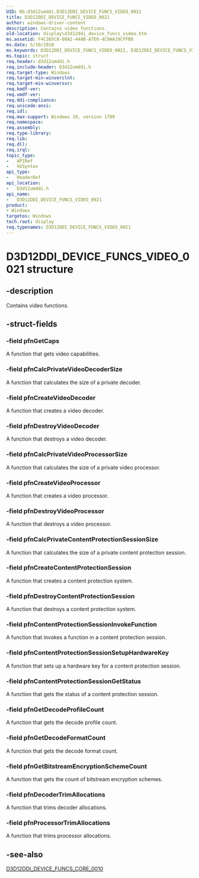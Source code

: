 ```yaml
---
UID: NS:d3d12umddi.D3D12DDI_DEVICE_FUNCS_VIDEO_0021
title: D3D12DDI_DEVICE_FUNCS_VIDEO_0021
author: windows-driver-content
description: Contains video functions.
old-location: display\d3d12ddi_device_funcs_video.htm
ms.assetid: F4C385C8-00A2-44AB-A7E6-4C9AA19CFFB0
ms.date: 5/10/2018
ms.keywords: D3D12DDI_DEVICE_FUNCS_VIDEO_0021, D3D12DDI_DEVICE_FUNCS_VIDEO_0021 structure [Display Devices], d3d12umddi/D3D12DDI_DEVICE_FUNCS_VIDEO, display.d3d12ddi_device_funcs_video
ms.topic: struct
req.header: d3d12umddi.h
req.include-header: D3d12umddi.h
req.target-type: Windows
req.target-min-winverclnt:
req.target-min-winversvr:
req.kmdf-ver:
req.umdf-ver:
req.ddi-compliance:
req.unicode-ansi:
req.idl:
req.max-support: Windows 10, version 1709
req.namespace:
req.assembly:
req.type-library:
req.lib:
req.dll:
req.irql:
topic_type:
-	APIRef
-	kbSyntax
api_type:
-	HeaderDef
api_location:
-	D3d12umddi.h
api_name:
-	D3D12DDI_DEVICE_FUNCS_VIDEO_0021
product:
- Windows
targetos: Windows
tech.root: display
req.typenames: D3D12DDI_DEVICE_FUNCS_VIDEO_0021
---
```


# D3D12DDI_DEVICE_FUNCS_VIDEO_0021 structure


## -description


Contains video functions.


## -struct-fields




### -field pfnGetCaps

A function that gets video capabilities.


### -field pfnCalcPrivateVideoDecoderSize

A function that calculates the size of a private decoder.


### -field pfnCreateVideoDecoder

A function that creates a video decoder.


### -field pfnDestroyVideoDecoder

A function that destroys a video decoder.


### -field pfnCalcPrivateVideoProcessorSize

A function that calculates the size of a private video processor.


### -field pfnCreateVideoProcessor

A function that creates a video processor.


### -field pfnDestroyVideoProcessor

A function that destroys a video processor.


### -field pfnCalcPrivateContentProtectionSessionSize

A function that calculates the size of a private content protection session.


### -field pfnCreateContentProtectionSession

A function that creates a content protection system.


### -field pfnDestroyContentProtectionSession

A function that destroys a content protection system.


### -field pfnContentProtectionSessionInvokeFunction

A function that invokes a function in a content protection session.


### -field pfnContentProtectionSessionSetupHardwareKey

A function that sets up a hardware key for a content protection session.


### -field pfnContentProtectionSessionGetStatus

A function that gets the status of a content protection session.


### -field pfnGetDecodeProfileCount

A function that gets the decode profile count.


### -field pfnGetDecodeFormatCount

A function that gets the decode format count.


### -field pfnGetBitstreamEncryptionSchemeCount

A function that gets the count of bitstream encryption schemes.


### -field pfnDecoderTrimAllocations

A function that trims decoder allocations.


### -field pfnProcessorTrimAllocations

A function that trims processor allocations.


## -see-also




<a href="https://msdn.microsoft.com/87B4873E-DD44-47E9-8E6A-5BA91218188F">D3D12DDI_DEVICE_FUNCS_CORE_0010</a>
 

 

